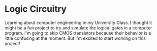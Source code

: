 # Logic Circuitry

Learning about computer engineering in my University Class. I thought
it might be a fun project to try and simulate the logical gates in a
computer program. I'm going to skip CMOS transistors because their
behavior is a little confusing at the moment. But I'm excited to start 
working on this project!

